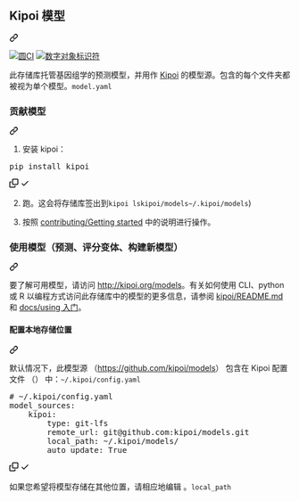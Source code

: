 <div class="Box-sc-g0xbh4-0 QkQOb js-snippet-clipboard-copy-unpositioned" data-hpc="true"><article class="markdown-body entry-content container-lg" itemprop="text"><div class="markdown-heading" dir="auto"><h2 tabindex="-1" class="heading-element" dir="auto" _msttexthash="8086117" _msthash="364">Kipoi 模型</h2><a id="user-content-kipoi-models" class="anchor" aria-label="永久链接：Kipoi 模型" href="#kipoi-models" _mstaria-label="478296" _msthash="365"><svg class="octicon octicon-link" viewBox="0 0 16 16" version="1.1" width="16" height="16" aria-hidden="true"><path d="m7.775 3.275 1.25-1.25a3.5 3.5 0 1 1 4.95 4.95l-2.5 2.5a3.5 3.5 0 0 1-4.95 0 .751.751 0 0 1 .018-1.042.751.751 0 0 1 1.042-.018 1.998 1.998 0 0 0 2.83 0l2.5-2.5a2.002 2.002 0 0 0-2.83-2.83l-1.25 1.25a.751.751 0 0 1-1.042-.018.751.751 0 0 1-.018-1.042Zm-4.69 9.64a1.998 1.998 0 0 0 2.83 0l1.25-1.25a.751.751 0 0 1 1.042.018.751.751 0 0 1 .018 1.042l-1.25 1.25a3.5 3.5 0 1 1-4.95-4.95l2.5-2.5a3.5 3.5 0 0 1 4.95 0 .751.751 0 0 1-.018 1.042.751.751 0 0 1-1.042.018 1.998 1.998 0 0 0-2.83 0l-2.5 2.5a1.998 1.998 0 0 0 0 2.83Z"></path></svg></a></div>
<p dir="auto"><a href="https://circleci.com/gh/kipoi/models" rel="nofollow"><img src="https://camo.githubusercontent.com/9e0c824fa1227874a76273b3b8980d6798f4baa681748756eaf6f8be97aaaedc/68747470733a2f2f636972636c6563692e636f6d2f67682f6b69706f692f6d6f64656c732e7376673f7374796c653d73766726636972636c652d746f6b656e3d65653932613932616362323838653137333939363630653636363033663730303733376537333832" alt="圆CI" data-canonical-src="https://circleci.com/gh/kipoi/models.svg?style=svg&amp;circle-token=ee92a92acb288e17399660e66603f700737e7382" style="max-width: 100%;" _mstalt="99034" _msthash="366"></a> <a href="https://zenodo.org/badge/latestdoi/103403966" rel="nofollow"><img src="https://camo.githubusercontent.com/e46177af959d16cebfac8bce1727f19acc372ebb3e3e1641af83e933fba027b7/68747470733a2f2f7a656e6f646f2e6f72672f62616467652f3130333430333936362e737667" alt="数字对象标识符" data-canonical-src="https://zenodo.org/badge/103403966.svg" style="max-width: 100%;" _mstalt="22945" _msthash="367"></a></p>
<p dir="auto"><font _mstmutation="1" _msttexthash="406578185" _msthash="368">此存储库托管基因组学的预测模型，并用作 <a href="https://github.com/kipoi/kipoi" _mstmutation="1" _istranslated="1">Kipoi</a> 的模型源。包含的每个文件夹都被视为单个模型。</font><code>model.yaml</code></p>
<div class="markdown-heading" dir="auto"><h3 tabindex="-1" class="heading-element" dir="auto" _msttexthash="12446486" _msthash="369">贡献模型</h3><a id="user-content-contributing-models" class="anchor" aria-label="永久链接：贡献模型" href="#contributing-models" _mstaria-label="784927" _msthash="370"><svg class="octicon octicon-link" viewBox="0 0 16 16" version="1.1" width="16" height="16" aria-hidden="true"><path d="m7.775 3.275 1.25-1.25a3.5 3.5 0 1 1 4.95 4.95l-2.5 2.5a3.5 3.5 0 0 1-4.95 0 .751.751 0 0 1 .018-1.042.751.751 0 0 1 1.042-.018 1.998 1.998 0 0 0 2.83 0l2.5-2.5a2.002 2.002 0 0 0-2.83-2.83l-1.25 1.25a.751.751 0 0 1-1.042-.018.751.751 0 0 1-.018-1.042Zm-4.69 9.64a1.998 1.998 0 0 0 2.83 0l1.25-1.25a.751.751 0 0 1 1.042.018.751.751 0 0 1 .018 1.042l-1.25 1.25a3.5 3.5 0 1 1-4.95-4.95l2.5-2.5a3.5 3.5 0 0 1 4.95 0 .751.751 0 0 1-.018 1.042.751.751 0 0 1-1.042.018 1.998 1.998 0 0 0-2.83 0l-2.5 2.5a1.998 1.998 0 0 0 0 2.83Z"></path></svg></a></div>
<ol dir="auto">
<li _msttexthash="17736693" _msthash="371">安装 kipoi：</li>
</ol>
<div class="highlight highlight-source-shell notranslate position-relative overflow-auto" dir="auto"><pre>pip install kipoi</pre><div class="zeroclipboard-container">
    <clipboard-copy aria-label="Copy" class="ClipboardButton btn btn-invisible js-clipboard-copy m-2 p-0 d-flex flex-justify-center flex-items-center" data-copy-feedback="Copied!" data-tooltip-direction="w" value="pip install kipoi" tabindex="0" role="button">
      <svg aria-hidden="true" height="16" viewBox="0 0 16 16" version="1.1" width="16" data-view-component="true" class="octicon octicon-copy js-clipboard-copy-icon">
    <path d="M0 6.75C0 5.784.784 5 1.75 5h1.5a.75.75 0 0 1 0 1.5h-1.5a.25.25 0 0 0-.25.25v7.5c0 .138.112.25.25.25h7.5a.25.25 0 0 0 .25-.25v-1.5a.75.75 0 0 1 1.5 0v1.5A1.75 1.75 0 0 1 9.25 16h-7.5A1.75 1.75 0 0 1 0 14.25Z"></path><path d="M5 1.75C5 .784 5.784 0 6.75 0h7.5C15.216 0 16 .784 16 1.75v7.5A1.75 1.75 0 0 1 14.25 11h-7.5A1.75 1.75 0 0 1 5 9.25Zm1.75-.25a.25.25 0 0 0-.25.25v7.5c0 .138.112.25.25.25h7.5a.25.25 0 0 0 .25-.25v-7.5a.25.25 0 0 0-.25-.25Z"></path>
</svg>
      <svg aria-hidden="true" height="16" viewBox="0 0 16 16" version="1.1" width="16" data-view-component="true" class="octicon octicon-check js-clipboard-check-icon color-fg-success d-none">
    <path d="M13.78 4.22a.75.75 0 0 1 0 1.06l-7.25 7.25a.75.75 0 0 1-1.06 0L2.22 9.28a.751.751 0 0 1 .018-1.042.751.751 0 0 1 1.042-.018L6 10.94l6.72-6.72a.75.75 0 0 1 1.06 0Z"></path>
</svg>
    </clipboard-copy>
  </div></div>
<ol start="2" dir="auto">
<li>
<p dir="auto"><font _mstmutation="1" _msttexthash="41615210" _msthash="372">跑。这会将存储库签出到</font><code>kipoi ls</code><code>kipoi/models</code><code>~/.kipoi/models</code>)</p>
</li>
<li>
<p dir="auto" _msttexthash="131264068" _msthash="373">按照 <a href="https://kipoi.org/docs/contributing/01_Getting_started/" rel="nofollow" _istranslated="1">contributing/Getting started</a> 中的说明进行操作。</p>
</li>
</ol>
<div class="markdown-heading" dir="auto"><h3 tabindex="-1" class="heading-element" dir="auto" _msttexthash="114638420" _msthash="374">使用模型（预测、评分变体、构建新模型）</h3><a id="user-content-using-models-to-predict-score-variants-build-new-models" class="anchor" aria-label="永久链接：使用模型（预测、评分变体、构建新模型）" href="#using-models-to-predict-score-variants-build-new-models" _mstaria-label="2987985" _msthash="375"><svg class="octicon octicon-link" viewBox="0 0 16 16" version="1.1" width="16" height="16" aria-hidden="true"><path d="m7.775 3.275 1.25-1.25a3.5 3.5 0 1 1 4.95 4.95l-2.5 2.5a3.5 3.5 0 0 1-4.95 0 .751.751 0 0 1 .018-1.042.751.751 0 0 1 1.042-.018 1.998 1.998 0 0 0 2.83 0l2.5-2.5a2.002 2.002 0 0 0-2.83-2.83l-1.25 1.25a.751.751 0 0 1-1.042-.018.751.751 0 0 1-.018-1.042Zm-4.69 9.64a1.998 1.998 0 0 0 2.83 0l1.25-1.25a.751.751 0 0 1 1.042.018.751.751 0 0 1 .018 1.042l-1.25 1.25a3.5 3.5 0 1 1-4.95-4.95l2.5-2.5a3.5 3.5 0 0 1 4.95 0 .751.751 0 0 1-.018 1.042.751.751 0 0 1-1.042.018 1.998 1.998 0 0 0-2.83 0l-2.5 2.5a1.998 1.998 0 0 0 0 2.83Z"></path></svg></a></div>
<p dir="auto" _msttexthash="955149286" _msthash="376">要了解可用模型，请访问 <a href="http://kipoi.org/groups/" rel="nofollow" _istranslated="1">http://kipoi.org/models</a>。有关如何使用 CLI、python 或 R 以编程方式访问此存储库中的模型的更多信息，请参阅 <a href="https://github.com/kipoi/kipoi" _istranslated="1">kipoi/README.md</a> 和 <a href="http://kipoi.org/docs/using/01_Getting_started/" rel="nofollow" _istranslated="1">docs/using 入门</a>。</p>
<div class="markdown-heading" dir="auto"><h4 tabindex="-1" class="heading-element" dir="auto" _msttexthash="28702492" _msthash="377">配置本地存储位置</h4><a id="user-content-configuring-local-storage-location" class="anchor" aria-label="永久链接：配置本地存储位置" href="#configuring-local-storage-location" _mstaria-label="1519271" _msthash="378"><svg class="octicon octicon-link" viewBox="0 0 16 16" version="1.1" width="16" height="16" aria-hidden="true"><path d="m7.775 3.275 1.25-1.25a3.5 3.5 0 1 1 4.95 4.95l-2.5 2.5a3.5 3.5 0 0 1-4.95 0 .751.751 0 0 1 .018-1.042.751.751 0 0 1 1.042-.018 1.998 1.998 0 0 0 2.83 0l2.5-2.5a2.002 2.002 0 0 0-2.83-2.83l-1.25 1.25a.751.751 0 0 1-1.042-.018.751.751 0 0 1-.018-1.042Zm-4.69 9.64a1.998 1.998 0 0 0 2.83 0l1.25-1.25a.751.751 0 0 1 1.042.018.751.751 0 0 1 .018 1.042l-1.25 1.25a3.5 3.5 0 1 1-4.95-4.95l2.5-2.5a3.5 3.5 0 0 1 4.95 0 .751.751 0 0 1-.018 1.042.751.751 0 0 1-1.042.018 1.998 1.998 0 0 0-2.83 0l-2.5 2.5a1.998 1.998 0 0 0 0 2.83Z"></path></svg></a></div>
<p dir="auto"><font _mstmutation="1" _msttexthash="414084957" _msthash="379">默认情况下，此模型源 （<a href="https://github.com/kipoi/models" _mstmutation="1" _istranslated="1">https://github.com/kipoi/models</a>） 包含在 Kipoi 配置文件 （） 中：</font><code>~/.kipoi/config.yaml</code></p>
<div class="highlight highlight-source-yaml notranslate position-relative overflow-auto" dir="auto"><pre><span class="pl-c"><span class="pl-c">#</span> ~/.kipoi/config.yaml</span>
<span class="pl-ent">model_sources</span>:
    <span class="pl-ent">kipoi</span>:
        <span class="pl-ent">type</span>: <span class="pl-s">git-lfs</span>
        <span class="pl-ent">remote_url</span>: <span class="pl-s">git@github.com:kipoi/models.git</span>
        <span class="pl-ent">local_path</span>: <span class="pl-s">~/.kipoi/models/</span>
        <span class="pl-ent">auto_update</span>: <span class="pl-c1">True</span></pre><div class="zeroclipboard-container">
    <clipboard-copy aria-label="Copy" class="ClipboardButton btn btn-invisible js-clipboard-copy m-2 p-0 d-flex flex-justify-center flex-items-center" data-copy-feedback="Copied!" data-tooltip-direction="w" value="# ~/.kipoi/config.yaml
model_sources:
    kipoi:
        type: git-lfs
        remote_url: git@github.com:kipoi/models.git
        local_path: ~/.kipoi/models/
        auto_update: True" tabindex="0" role="button">
      <svg aria-hidden="true" height="16" viewBox="0 0 16 16" version="1.1" width="16" data-view-component="true" class="octicon octicon-copy js-clipboard-copy-icon">
    <path d="M0 6.75C0 5.784.784 5 1.75 5h1.5a.75.75 0 0 1 0 1.5h-1.5a.25.25 0 0 0-.25.25v7.5c0 .138.112.25.25.25h7.5a.25.25 0 0 0 .25-.25v-1.5a.75.75 0 0 1 1.5 0v1.5A1.75 1.75 0 0 1 9.25 16h-7.5A1.75 1.75 0 0 1 0 14.25Z"></path><path d="M5 1.75C5 .784 5.784 0 6.75 0h7.5C15.216 0 16 .784 16 1.75v7.5A1.75 1.75 0 0 1 14.25 11h-7.5A1.75 1.75 0 0 1 5 9.25Zm1.75-.25a.25.25 0 0 0-.25.25v7.5c0 .138.112.25.25.25h7.5a.25.25 0 0 0 .25-.25v-7.5a.25.25 0 0 0-.25-.25Z"></path>
</svg>
      <svg aria-hidden="true" height="16" viewBox="0 0 16 16" version="1.1" width="16" data-view-component="true" class="octicon octicon-check js-clipboard-check-icon color-fg-success d-none">
    <path d="M13.78 4.22a.75.75 0 0 1 0 1.06l-7.25 7.25a.75.75 0 0 1-1.06 0L2.22 9.28a.751.751 0 0 1 .018-1.042.751.751 0 0 1 1.042-.018L6 10.94l6.72-6.72a.75.75 0 0 1 1.06 0Z"></path>
</svg>
    </clipboard-copy>
  </div></div>
<p dir="auto"><font _mstmutation="1" _msttexthash="148556135" _msthash="380">如果您希望将模型存储在其他位置，请相应地编辑 。</font><code>local_path</code></p>
</article></div>
